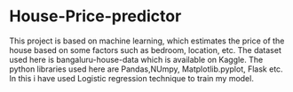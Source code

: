 # House-Price-predictor
This project is based on machine learning, which estimates the price of the house based on some factors such as bedroom, location, etc. The dataset used here is bangaluru-house-data which is available on Kaggle.
The python libraries used here are Pandas,NUmpy, Matplotlib.pyplot, Flask etc.
In this i have used Logistic regression technique to train my model. 
